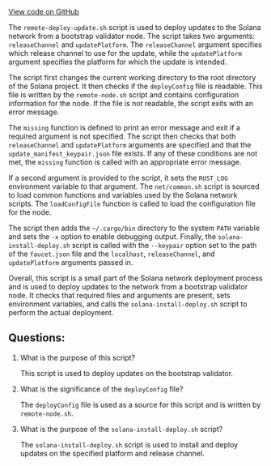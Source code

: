 
[View code on GitHub](https://github.com/solana-labs/solana/blob/master/net/remote/remote-deploy-update.sh)

The `remote-deploy-update.sh` script is used to deploy updates to the Solana network from a bootstrap validator node. The script takes two arguments: `releaseChannel` and `updatePlatform`. The `releaseChannel` argument specifies which release channel to use for the update, while the `updatePlatform` argument specifies the platform for which the update is intended.

The script first changes the current working directory to the root directory of the Solana project. It then checks if the `deployConfig` file is readable. This file is written by the `remote-node.sh` script and contains configuration information for the node. If the file is not readable, the script exits with an error message.

The `missing` function is defined to print an error message and exit if a required argument is not specified. The script then checks that both `releaseChannel` and `updatePlatform` arguments are specified and that the `update_manifest_keypair.json` file exists. If any of these conditions are not met, the `missing` function is called with an appropriate error message.

If a second argument is provided to the script, it sets the `RUST_LOG` environment variable to that argument. The `net/common.sh` script is sourced to load common functions and variables used by the Solana network scripts. The `loadConfigFile` function is called to load the configuration file for the node.

The script then adds the `~/.cargo/bin` directory to the system `PATH` variable and sets the `-x` option to enable debugging output. Finally, the `solana-install-deploy.sh` script is called with the `--keypair` option set to the path of the `faucet.json` file and the `localhost`, `releaseChannel`, and `updatePlatform` arguments passed in.

Overall, this script is a small part of the Solana network deployment process and is used to deploy updates to the network from a bootstrap validator node. It checks that required files and arguments are present, sets environment variables, and calls the `solana-install-deploy.sh` script to perform the actual deployment.
## Questions: 
 1. What is the purpose of this script?
    
    This script is used to deploy updates on the bootstrap validator.

2. What is the significance of the `deployConfig` file?
    
    The `deployConfig` file is used as a source for this script and is written by `remote-node.sh`.

3. What is the purpose of the `solana-install-deploy.sh` script?
    
    The `solana-install-deploy.sh` script is used to install and deploy updates on the specified platform and release channel.